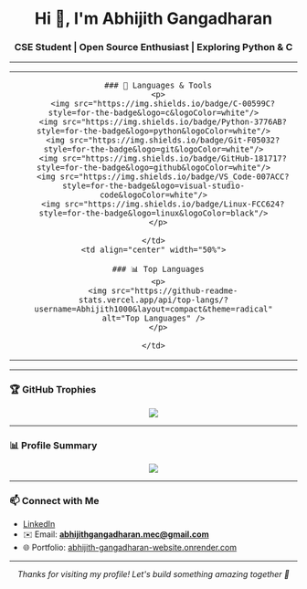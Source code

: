 <h1 align="center">Hi 👋, I'm Abhijith Gangadharan</h1>
<h3 align="center">CSE Student | Open Source Enthusiast | Exploring Python & C</h3>

---

<table>
  <tr>
    <td align="center" width="50%">
      
      ### 🧰 Languages & Tools
      <p>
        <img src="https://img.shields.io/badge/C-00599C?style=for-the-badge&logo=c&logoColor=white"/>
        <img src="https://img.shields.io/badge/Python-3776AB?style=for-the-badge&logo=python&logoColor=white"/>
        <img src="https://img.shields.io/badge/Git-F05032?style=for-the-badge&logo=git&logoColor=white"/>
        <img src="https://img.shields.io/badge/GitHub-181717?style=for-the-badge&logo=github&logoColor=white"/>
        <img src="https://img.shields.io/badge/VS_Code-007ACC?style=for-the-badge&logo=visual-studio-code&logoColor=white"/>
        <img src="https://img.shields.io/badge/Linux-FCC624?style=for-the-badge&logo=linux&logoColor=black"/>
      </p>
      
    </td>
    <td align="center" width="50%">
      
      ### 📊 Top Languages
      <p>
        <img src="https://github-readme-stats.vercel.app/api/top-langs/?username=Abhijith1000&layout=compact&theme=radical" alt="Top Languages" />
      </p>
      
    </td>
  </tr>
</table>

---

### 🏆 GitHub Trophies

<p align="center">
  <img src="https://github-profile-trophy.vercel.app/?username=Abhijith1000&theme=radical&margin-w=10&no-frame=true" />
</p>

---

### 📊 Profile Summary

<p align="center">
  <img src="https://github-profile-summary-cards.vercel.app/api/cards/profile-details?username=Abhijith1000&theme=radical" />
</p>

---

### 📫 Connect with Me

- [LinkedIn](https://www.linkedin.com/in/abhijith-gangadharan-3b8288256)  
- ✉️ Email: **abhijithgangadharan.mec@gmail.com**  
- 🌐 Portfolio: [abhijith-gangadharan-website.onrender.com](https://abhijith-gangadharan-website.onrender.com)

---

<p align="center"><i>Thanks for visiting my profile! Let's build something amazing together 🚀</i></p>
